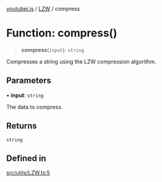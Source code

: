 [youtubei.js](../../../README.md) / [LZW](../README.md) / compress

# Function: compress()

> **compress**(`input`): `string`

Compresses a string using the LZW compression algorithm.

## Parameters

• **input**: `string`

The data to compress.

## Returns

`string`

## Defined in

[src/utils/LZW.ts:5](https://github.com/LuanRT/YouTube.js/blob/eb21af33db708f0355f4fb15881f5d4fabc7b06c/src/utils/LZW.ts#L5)
